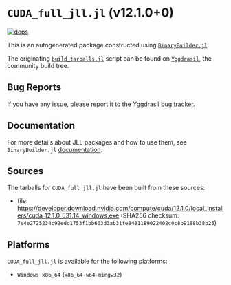 # `CUDA_full_jll.jl` (v12.1.0+0)

[![deps](https://juliahub.com/docs/CUDA_full_jll/deps.svg)](https://juliahub.com/ui/Packages/CUDA_full_jll/dEkbx?page=2)

This is an autogenerated package constructed using [`BinaryBuilder.jl`](https://github.com/JuliaPackaging/BinaryBuilder.jl).

The originating [`build_tarballs.jl`](https://github.com/JuliaPackaging/Yggdrasil/blob/aca659a3ac33fae7395e6b6dd64216264fc4a2f3/C/CUDA/CUDA_full@12.1/build_tarballs.jl) script can be found on [`Yggdrasil`](https://github.com/JuliaPackaging/Yggdrasil/), the community build tree.

## Bug Reports

If you have any issue, please report it to the Yggdrasil [bug tracker](https://github.com/JuliaPackaging/Yggdrasil/issues).

## Documentation

For more details about JLL packages and how to use them, see `BinaryBuilder.jl` [documentation](https://docs.binarybuilder.org/stable/jll/).

## Sources

The tarballs for `CUDA_full_jll.jl` have been built from these sources:

* file: https://developer.download.nvidia.com/compute/cuda/12.1.0/local_installers/cuda_12.1.0_531.14_windows.exe (SHA256 checksum: `7e4e2725234c92edc1753f1bb603d3ab31fe8481189022402c0c8b9188b38b25`)

## Platforms

`CUDA_full_jll.jl` is available for the following platforms:

* `Windows x86_64` (`x86_64-w64-mingw32`)
